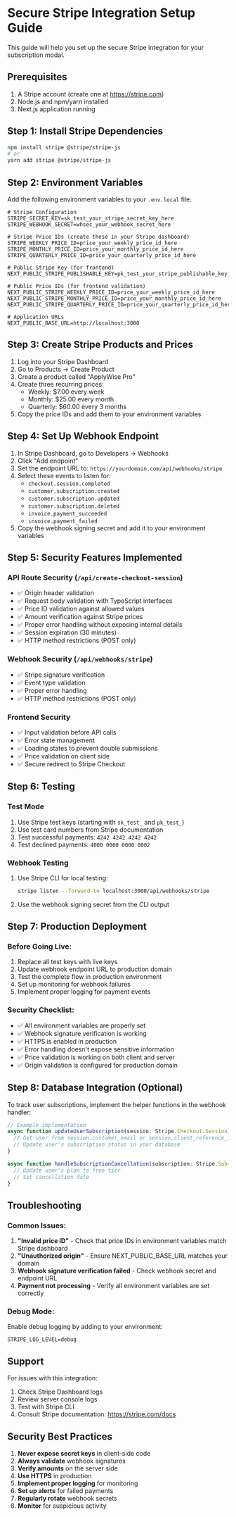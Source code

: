 # Secure Stripe Integration Setup Guide

This guide will help you set up the secure Stripe integration for your subscription modal.

## Prerequisites

1. A Stripe account (create one at https://stripe.com)
2. Node.js and npm/yarn installed
3. Next.js application running

## Step 1: Install Stripe Dependencies

```bash
npm install stripe @stripe/stripe-js
# or
yarn add stripe @stripe/stripe-js
```

## Step 2: Environment Variables

Add the following environment variables to your `.env.local` file:

```env
# Stripe Configuration
STRIPE_SECRET_KEY=sk_test_your_stripe_secret_key_here
STRIPE_WEBHOOK_SECRET=whsec_your_webhook_secret_here

# Stripe Price IDs (create these in your Stripe dashboard)
STRIPE_WEEKLY_PRICE_ID=price_your_weekly_price_id_here
STRIPE_MONTHLY_PRICE_ID=price_your_monthly_price_id_here
STRIPE_QUARTERLY_PRICE_ID=price_your_quarterly_price_id_here

# Public Stripe Key (for frontend)
NEXT_PUBLIC_STRIPE_PUBLISHABLE_KEY=pk_test_your_stripe_publishable_key_here

# Public Price IDs (for frontend validation)
NEXT_PUBLIC_STRIPE_WEEKLY_PRICE_ID=price_your_weekly_price_id_here
NEXT_PUBLIC_STRIPE_MONTHLY_PRICE_ID=price_your_monthly_price_id_here
NEXT_PUBLIC_STRIPE_QUARTERLY_PRICE_ID=price_your_quarterly_price_id_here

# Application URLs
NEXT_PUBLIC_BASE_URL=http://localhost:3000
```

## Step 3: Create Stripe Products and Prices

1. Log into your Stripe Dashboard
2. Go to Products → Create Product
3. Create a product called "ApplyWise Pro"
4. Create three recurring prices:
   - Weekly: $7.00 every week
   - Monthly: $25.00 every month  
   - Quarterly: $60.00 every 3 months
5. Copy the price IDs and add them to your environment variables

## Step 4: Set Up Webhook Endpoint

1. In Stripe Dashboard, go to Developers → Webhooks
2. Click "Add endpoint"
3. Set the endpoint URL to: `https://yourdomain.com/api/webhooks/stripe`
4. Select these events to listen for:
   - `checkout.session.completed`
   - `customer.subscription.created`
   - `customer.subscription.updated`
   - `customer.subscription.deleted`
   - `invoice.payment_succeeded`
   - `invoice.payment_failed`
5. Copy the webhook signing secret and add it to your environment variables

## Step 5: Security Features Implemented

### API Route Security (`/api/create-checkout-session`)
- ✅ Origin header validation
- ✅ Request body validation with TypeScript interfaces
- ✅ Price ID validation against allowed values
- ✅ Amount verification against Stripe prices
- ✅ Proper error handling without exposing internal details
- ✅ Session expiration (30 minutes)
- ✅ HTTP method restrictions (POST only)

### Webhook Security (`/api/webhooks/stripe`)
- ✅ Stripe signature verification
- ✅ Event type validation
- ✅ Proper error handling
- ✅ HTTP method restrictions (POST only)

### Frontend Security
- ✅ Input validation before API calls
- ✅ Error state management
- ✅ Loading states to prevent double submissions
- ✅ Price validation on client side
- ✅ Secure redirect to Stripe Checkout

## Step 6: Testing

### Test Mode
1. Use Stripe test keys (starting with `sk_test_` and `pk_test_`)
2. Use test card numbers from Stripe documentation
3. Test successful payments: `4242 4242 4242 4242`
4. Test declined payments: `4000 0000 0000 0002`

### Webhook Testing
1. Use Stripe CLI for local testing:
   ```bash
   stripe listen --forward-to localhost:3000/api/webhooks/stripe
   ```
2. Use the webhook signing secret from the CLI output

## Step 7: Production Deployment

### Before Going Live:
1. Replace all test keys with live keys
2. Update webhook endpoint URL to production domain
3. Test the complete flow in production environment
4. Set up monitoring for webhook failures
5. Implement proper logging for payment events

### Security Checklist:
- ✅ All environment variables are properly set
- ✅ Webhook signature verification is working
- ✅ HTTPS is enabled in production
- ✅ Error handling doesn't expose sensitive information
- ✅ Price validation is working on both client and server
- ✅ Origin validation is configured for production domain

## Step 8: Database Integration (Optional)

To track user subscriptions, implement the helper functions in the webhook handler:

```typescript
// Example implementation
async function updateUserSubscription(session: Stripe.Checkout.Session) {
  // Get user from session.customer_email or session.client_reference_id
  // Update user's subscription status in your database
}

async function handleSubscriptionCancellation(subscription: Stripe.Subscription) {
  // Update user's plan to free tier
  // Set cancellation date
}
```

## Troubleshooting

### Common Issues:
1. **"Invalid price ID"** - Check that price IDs in environment variables match Stripe dashboard
2. **"Unauthorized origin"** - Ensure NEXT_PUBLIC_BASE_URL matches your domain
3. **Webhook signature verification failed** - Check webhook secret and endpoint URL
4. **Payment not processing** - Verify all environment variables are set correctly

### Debug Mode:
Enable debug logging by adding to your environment:
```env
STRIPE_LOG_LEVEL=debug
```

## Support

For issues with this integration:
1. Check Stripe Dashboard logs
2. Review server console logs
3. Test with Stripe CLI
4. Consult Stripe documentation: https://stripe.com/docs

## Security Best Practices

1. **Never expose secret keys** in client-side code
2. **Always validate** webhook signatures
3. **Verify amounts** on the server side
4. **Use HTTPS** in production
5. **Implement proper logging** for monitoring
6. **Set up alerts** for failed payments
7. **Regularly rotate** webhook secrets
8. **Monitor** for suspicious activity 